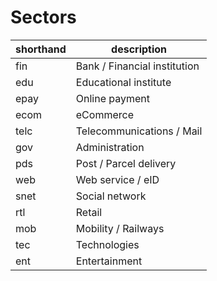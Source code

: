 # Sectors

| shorthand | description                  |
| --------- | ---------------------------- |
| fin       | Bank / Financial institution |
| edu       | Educational institute        |
| epay      | Online payment               |
| ecom      | eCommerce                    |
| telc      | Telecommunications / Mail    |
| gov       | Administration               |
| pds       | Post / Parcel delivery       |
| web       | Web service / eID            |
| snet      | Social network               |
| rtl       | Retail                       |
| mob       | Mobility / Railways          |
| tec       | Technologies                 |
| ent       | Entertainment                |
